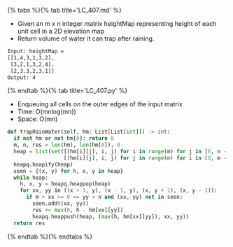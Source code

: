 {% tabs %}{% tab title='LC_407.md' %}

* Given an m x n integer matrix heightMap representing height of each unit cell in a 2D elevation map
* Return volume of water it can trap after raining.

```txt
Input: heightMap =
[[1,4,3,1,3,2],
 [3,2,1,3,2,4],
 [2,3,3,2,3,1]]
Output: 4
```

{% endtab %}{% tab title='LC_407.py' %}

* Enqueuing all cells on the outer edges of the input matrix
* Time: O(mnlog(mn))
* Space: O(mn)

```py
def trapRainWater(self, hm: List[List[int]]) -> int:
  if not hm or not hm[0]: return 0
  m, n, res = len(hm), len(hm[0]), 0
  heap = list(set([(hm[i][j], i, j) for i in range(m) for j in [0, n - 1]] +
                  [(hm[i][j], i, j) for j in range(n) for i in [0, m - 1]]))
  heapq.heapify(heap)
  seen = {(x, y) for h, x, y in heap}
  while heap:
    h, x, y = heapq.heappop(heap)
    for xx, yy in ((x + 1, y), (x - 1, y), (x, y + 1), (x, y - 1)):
      if m > xx >= 0 <= yy < n and (xx, yy) not in seen:
        seen.add((xx, yy))
        res += max(0, h - hm[xx][yy])
        heapq.heappush(heap, (max(h, hm[xx][yy]), xx, yy))
  return res
```

{% endtab %}{% endtabs %}
